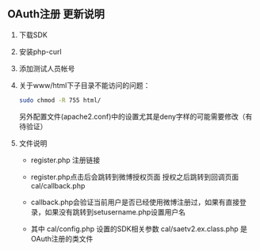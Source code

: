 

## OAuth注册 更新说明



1. 下载SDK

2. 安装php-curl

3. 添加测试人员帐号

4. 关于www/html下子目录不能访问的问题：

   ```bash
   sudo chmod -R 755 html/
   ```

   另外配置文件(apache2.conf)中的设置尤其是deny字样的可能需要修改（有待验证）

5. 文件说明

   - register.php   注册链接

   - register.php点击后会跳转到微博授权页面 授权之后跳转到回调页面  cal/callback.php

   - callback.php会验证当前用户是否已经使用微博注册过，如果有直接登录，如果没有跳转到setusername.php设置用户名

   - 其中 cal/config.php 设置的SDK相关参数  cal/saetv2.ex.class.php 是OAuth注册的类文件 

     ​